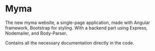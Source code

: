 # Myma

The new myma website, a single-page application, made with Angular framework, Bootstrap for styling. With a backend part using Express, Nodemailer, and Body-Parser.

Contains all the necessary documentation directly in the code.
